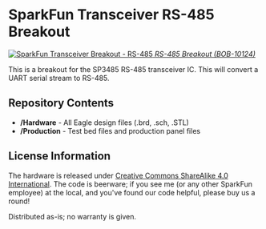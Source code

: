 SparkFun Transceiver RS-485 Breakout
====================================


[![SparkFun Transceiver Breakout - RS-485](https://cdn.sparkfun.com//assets/parts/4/3/8/6/10124-01.jpg)
*RS-485 Breakout (BOB-10124)*](https://www.sparkfun.com/products/10124)

This is a breakout for the SP3485 RS-485 transceiver IC. This will convert a UART serial stream to RS-485. 

Repository Contents
-------------------

* **/Hardware** - All Eagle design files (.brd, .sch, .STL)
* **/Production** - Test bed files and production panel files

License Information
-------------------
The hardware is released under [Creative Commons ShareAlike 4.0 International](https://creativecommons.org/licenses/by-sa/4.0/).
The code is beerware; if you see me (or any other SparkFun employee) at the local, and you've found our code helpful, please buy us a round!

Distributed as-is; no warranty is given.
